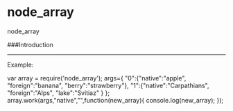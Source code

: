 node_array
==========

node_array


###Introduction

----------------------------------
Example:

 var array = require('node_array');
args={
"0":{"native":"apple",
      "foreign":"banana",
      "berry":"strawberry"},
"1":{"native":"Carpathians",
     "foreign":"Alps",
     "lake":"Svitiaz"
    }
};
array.work(args,"native","",function(new_array){
console.log(new_array);
});
